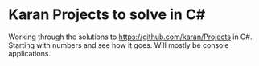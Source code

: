# Karan Projects to solve in C#
Working through the solutions to https://github.com/karan/Projects in C#.
Starting with numbers and see how it goes. Will mostly be console applications.
